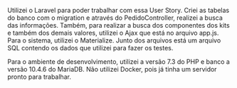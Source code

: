 Utilizei o Laravel para poder trabalhar com essa User Story. 
Criei as tabelas do banco com o migration e através do PedidoController, realizei a busca das informações.
Também, para realizar a busca dos componentes dos kits e também dos demais valores, utilizei o Ajax que está no arquivo app.js. 
Para o sistema, utilizei o Materialize. 
Junto dos arquivos está um arquivo SQL contendo os dados que utilizei para fazer os testes.

Para o ambiente de desenvolvimento, utilizei a versão 7.3 do PHP e banco a versão 10.4.6 do MariaDB.
Não utilizei Docker, pois já tinha um servidor pronto para trabalhar.
